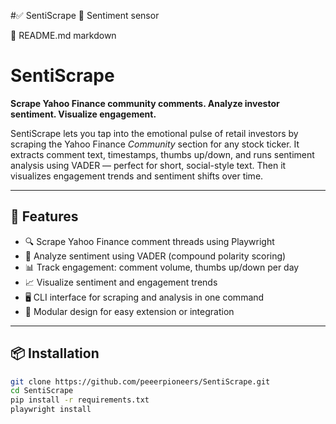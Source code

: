 #✅ SentiScrape 📘
Sentiment sensor 

📘 README.md
markdown
# SentiScrape

**Scrape Yahoo Finance community comments. Analyze investor sentiment. Visualize engagement.**

SentiScrape lets you tap into the emotional pulse of retail investors by scraping the Yahoo Finance *Community* section for any stock ticker. It extracts comment text, timestamps, thumbs up/down, and runs sentiment analysis using VADER — perfect for short, social-style text. Then it visualizes engagement trends and sentiment shifts over time.

---

## 🚀 Features

- 🔍 Scrape Yahoo Finance comment threads using Playwright
- 💬 Analyze sentiment using VADER (compound polarity scoring)
- 📊 Track engagement: comment volume, thumbs up/down per day
- 📈 Visualize sentiment and engagement trends
- 🖥️ CLI interface for scraping and analysis in one command
- 🧩 Modular design for easy extension or integration

---

## 📦 Installation

```bash
git clone https://github.com/peeerpioneers/SentiScrape.git
cd SentiScrape
pip install -r requirements.txt
playwright install
